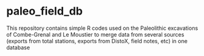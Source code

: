 # paleo_field_db
This repository contains simple R codes used on the Paleolithic excavations of Combe-Grenal and Le Moustier to merge data from several sources (exports from total stations, exports from DistoX, field notes, etc) in one database
